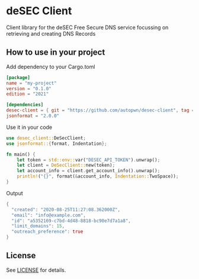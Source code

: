 # deSEC Client

Client library for the deSEC Free Secure DNS service focussing on retrieving and creating DNS Records

## How to use in your project

Add dependency to your Cargo.toml

```toml
[package]
name = "my-project"
version = "0.1.0"
edition = "2021"

[dependencies]
desec-client = { git = "https://github.com/autopwn/desec-client", tag = "v0.1.0" }
jsonformat = "2.0.0"
```

Use it in your code

```rust
use desec_client::DeSecClient;
use jsonformat::{format, Indentation};

fn main() {
    let token = std::env::var("DESEC_API_TOKEN").unwrap();
    let client = DeSecClient::new(token);
    let account_info = client.get_account_info().unwrap();
    println!("{}", format(&account_info, Indentation::TwoSpace));
}
```

Output

```rust
{
  "created": "2020-08-25T11:27:08.362000Z",
  "email": "info@example.com",
  "id": "a5352169-c7bd-4d48-8818-bc90e7d7a1a8",
  "limit_domains": 15,
  "outreach_preference": true
}
```

## License

See [LICENSE](LICENSE) for details.
